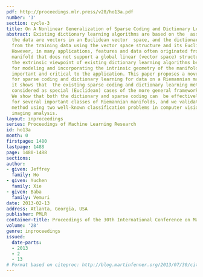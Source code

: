 ```yaml
---
pdf: http://proceedings.mlr.press/v28/ho13a.pdf
number: '3'
section: cycle-3
title: On A Nonlinear Generalization of Sparse Coding and Dictionary Learning
abstract: Existing dictionary learning algorithms are based on the  assumption that
  the data are vectors in an Euclidean vector  space, and the dictionary is learned
  from the training data using the vector space structure and its Euclidean metric.
  However, in many applications, features and data often originated from a Riemannian
  manifold that does not support a global linear (vector space) structure.  Furthermore,
  the extrinsic viewpoint of existing dictionary learning algorithms becomes inappropriate
  for modeling and incorporating the intrinsic geometry of the manifold that is potentially
  important and critical to the application. This paper proposes a novel framework
  for sparse coding and dictionary learning for data on a Riemannian manifold, and
  it shows that  the existing sparse coding and dictionary learning methods can be
  considered as special (Euclidean) cases of the more general framework proposed here.
  We show that both the dictionary and sparse coding can  be effectively computed
  for several important classes of Riemannian manifolds, and we validate the proposed
  method using two well-known classification problems in computer vision and medical
  imaging analysis.
layout: inproceedings
series: Proceedings of Machine Learning Research
id: ho13a
month: 0
firstpage: 1480
lastpage: 1488
page: 1480-1488
sections: 
author:
- given: Jeffrey
  family: Ho
- given: Yuchen
  family: Xie
- given: Baba
  family: Vemuri
date: 2013-02-13
address: Atlanta, Georgia, USA
publisher: PMLR
container-title: Proceedings of the 30th International Conference on Machine Learning
volume: '28'
genre: inproceedings
issued:
  date-parts:
  - 2013
  - 2
  - 13
# Format based on citeproc: http://blog.martinfenner.org/2013/07/30/citeproc-yaml-for-bibliographies/
---
```

